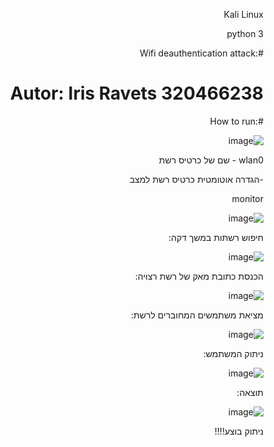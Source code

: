 <div dir='rtl' lang='he'>
 
  Kali Linux 
 
  python 3
 
 #:Wifi deauthentication attack
 
# Autor: Iris Ravets 320466238
 
 #:How to run
 
 ![image](https://user-images.githubusercontent.com/30858011/112865430-6efb8f80-90c1-11eb-8af3-f1621b1b6aaf.png)


wlan0 - שם של כרטיס רשת

 -הגדרה אוטומטית כרטיס רשת למצב 

monitor

![image](https://user-images.githubusercontent.com/30858011/112866383-66f01f80-90c2-11eb-99f8-cc73ba552f7d.png)
 
חיפוש רשתות במשך דקה:

![image](https://user-images.githubusercontent.com/30858011/112867348-7b80e780-90c3-11eb-8986-d5d466a30868.png)

הכנסת כתובת מאק של רשת רצויה:

![image](https://user-images.githubusercontent.com/30858011/112868393-ad467e00-90c4-11eb-8268-1ecd7747e03c.png)

מציאת משתמשים המחוברים לרשת:

![image](https://user-images.githubusercontent.com/30858011/112875991-9eb09480-90cd-11eb-85d8-e529e78ed7cb.png)

ניתוק המשתמש:

![image](https://user-images.githubusercontent.com/30858011/112872244-cf41ff80-90c8-11eb-87f9-004e71b940a7.png)

תוצאה:

![image](https://user-images.githubusercontent.com/30858011/112872471-192ae580-90c9-11eb-8d20-bf496e9cdf59.png)

ניתוק בוצע!!!!

</div>
